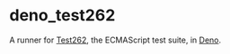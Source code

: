 # deno_test262

A runner for [Test262](https://github.com/tc39/test262), the ECMAScript test
suite, in [Deno](https://deno.land).
